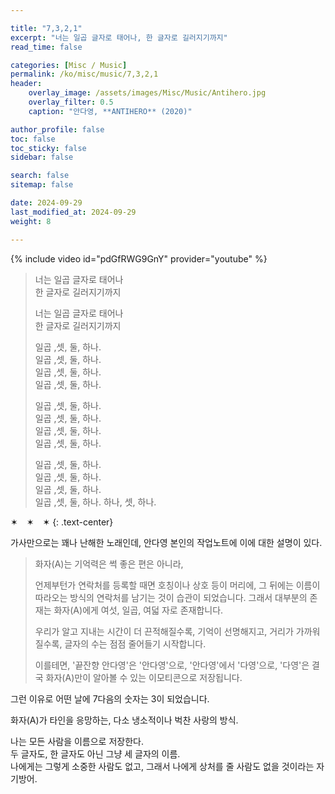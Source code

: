 ```yaml
---

title: "7,3,2,1"
excerpt: "너는 일곱 글자로 태어나, 한 글자로 길러지기까지"
read_time: false

categories: [Misc / Music]
permalink: /ko/misc/music/7,3,2,1
header:
    overlay_image: /assets/images/Misc/Music/Antihero.jpg
    overlay_filter: 0.5
    caption: "안다영, **ANTIHERO** (2020)"

author_profile: false
toc: false
toc_sticky: false
sidebar: false

search: false
sitemap: false

date: 2024-09-29
last_modified_at: 2024-09-29
weight: 8

---
```


{% include video id="pdGfRWG9GnY" provider="youtube" %}

> 너는 일곱 글자로 태어나  
한 글자로 길러지기까지
> 
> 너는 일곱 글자로 태어나  
한 글자로 길러지기까지
> 
> 일곱 ,셋, 둘, 하나.  
> 일곱 ,셋, 둘, 하나.  
> 일곱 ,셋, 둘, 하나.  
> 일곱 ,셋, 둘, 하나.
> 
> 일곱 ,셋, 둘, 하나.  
> 일곱 ,셋, 둘, 하나.  
> 일곱 ,셋, 둘, 하나.  
> 일곱 ,셋, 둘, 하나.
> 
> 일곱 ,셋, 둘, 하나.  
> 일곱 ,셋, 둘, 하나.  
> 일곱 ,셋, 둘, 하나.  
> 일곱 ,셋, 둘, 하나.
> 하나, 셋, 하나.

✶&emsp;✶&emsp;✶
{: .text-center}

가사만으로는 꽤나 난해한 노래인데, 안다영 본인의 작업노트에 이에 대한 설명이 있다. 

> 화자(A)는 기억력은 썩 좋은 편은 아니라, 
>
> 언제부턴가 연락처를 등록할 때면 호칭이나 상호 등이 머리에,
그 뒤에는 이름이 따라오는 방식의 연락처를 남기는 것이 습관이 되었습니다. 
그래서 대부분의 존재는 화자(A)에게 여섯, 일곱, 여덟 자로 존재합니다.
> 
> 우리가 알고 지내는 시간이 더 끈적해질수록, 기억이 선명해지고, 
거리가 가까워질수록, 글자의 수는 점점 줄어들기 시작합니다. 
> 
> 이를테면, '끝잔향 안다영'은 '안다영'으로, '안다영'에서 '다영'으로, 
'다영'은 결국 화자(A)만이 알아볼 수 있는 이모티콘으로 저장됩니다.
>  
그런 이유로 어떤 날에 7다음의 숫자는 3이 되었습니다. 
> 
화자(A)가 타인을 응망하는, 다소 냉소적이나 벅찬 사랑의 방식.

나는 모든 사람을 이름으로 저장한다.  
두 글자도, 한 글자도 아닌 그냥 세 글자의 이름.  
나에게는 그렇게 소중한 사람도 없고, 그래서 나에게 상처를 줄 사람도 없을 것이라는 자기방어.